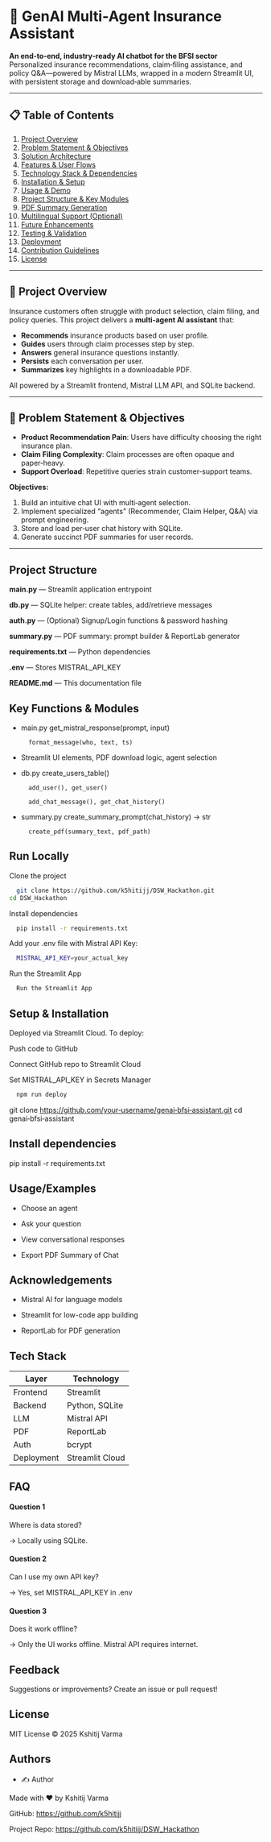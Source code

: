 # 🔮 GenAI Multi‑Agent Insurance Assistant

**An end‑to‑end, industry‑ready AI chatbot for the BFSI sector**  
Personalized insurance recommendations, claim‑filing assistance, and policy Q&A—powered by Mistral LLMs, wrapped in a modern Streamlit UI, with persistent storage and download‑able summaries.

---

## 📋 Table of Contents
1. [Project Overview](#project-overview)  
2. [Problem Statement & Objectives](#problem-statement--objectives)  
3. [Solution Architecture](#solution-architecture)  
4. [Features & User Flows](#features--user-flows)  
5. [Technology Stack & Dependencies](#technology-stack--dependencies)  
6. [Installation & Setup](#installation--setup)  
7. [Usage & Demo](#usage--demo)  
8. [Project Structure & Key Modules](#project-structure--key-modules)  
9. [PDF Summary Generation](#pdf-summary-generation)  
10. [Multilingual Support (Optional)](#multilingual-support-optional)  
11. [Future Enhancements](#future-enhancements)  
12. [Testing & Validation](#testing--validation)  
13. [Deployment](#deployment)  
14. [Contribution Guidelines](#contribution-guidelines)  
15. [License](#license)  

---

## 📝 Project Overview  
Insurance customers often struggle with product selection, claim filing, and policy queries. This project delivers a **multi‑agent AI assistant** that:

- **Recommends** insurance products based on user profile.  
- **Guides** users through claim processes step by step.  
- **Answers** general insurance questions instantly.  
- **Persists** each conversation per user.  
- **Summarizes** key highlights in a downloadable PDF.

All powered by a Streamlit frontend, Mistral LLM API, and SQLite backend.

---

## 🎯 Problem Statement & Objectives

- **Product Recommendation Pain**: Users have difficulty choosing the right insurance plan.  
- **Claim Filing Complexity**: Claim processes are often opaque and paper‑heavy.  
- **Support Overload**: Repetitive queries strain customer‑support teams.

**Objectives:**  
1. Build an intuitive chat UI with multi‑agent selection.  
2. Implement specialized “agents” (Recommender, Claim Helper, Q&A) via prompt engineering.  
3. Store and load per‑user chat history with SQLite.  
4. Generate succinct PDF summaries for user records.

---

## Project Structure




**main.py** — Streamlit application entrypoint

**db.py** — SQLite helper: create tables, add/retrieve messages

**auth.py** — (Optional) Signup/Login functions & password hashing

**summary.py** — PDF summary: prompt builder & ReportLab generator

**requirements.txt** — Python dependencies

**.env** — Stores MISTRAL_API_KEY

**README.md** — This documentation file
## Key Functions & Modules

- main.py
        get_mistral_response(prompt, input)

        format_message(who, text, ts)

- Streamlit UI elements, PDF download logic, agent selection

- db.py
        create_users_table()

        add_user(), get_user()

        add_chat_message(), get_chat_history()

- summary.py
        create_summary_prompt(chat_history) → str

        create_pdf(summary_text, pdf_path)
## Run Locally

Clone the project

```bash
  git clone https://github.com/k5hitijj/DSW_Hackathon.git
cd DSW_Hackathon

```

Install dependencies

```bash
  pip install -r requirements.txt

```

Add your .env file with Mistral API Key:

```bash
  MISTRAL_API_KEY=your_actual_key

```

Run the Streamlit App

```bash
  Run the Streamlit App
```


## Setup & Installation

Deployed via Streamlit Cloud.
To deploy:

Push code to GitHub

Connect GitHub repo to Streamlit Cloud

Set MISTRAL_API_KEY in Secrets Manager

```bash
  npm run deploy
```

git clone https://github.com/your‑username/genai‑bfsi‑assistant.git
cd genai‑bfsi‑assistant


## Install dependencies

pip install -r requirements.txt



## Usage/Examples


- Choose an agent

- Ask your question

- View conversational responses

- Export PDF Summary of Chat


## Acknowledgements

 - Mistral AI for language models

 - Streamlit for low-code app building

 - ReportLab for PDF generation


## Tech Stack

| Layer      | Technology      |
| ---------- | --------------- |
| Frontend   | Streamlit       |
| Backend    | Python, SQLite  |
| LLM        | Mistral API     |
| PDF        | ReportLab       |
| Auth       | bcrypt          |
| Deployment | Streamlit Cloud |

## FAQ

#### Question 1

Where is data stored? 

→ Locally using SQLite.

#### Question 2

Can I use my own API key? 

→ Yes, set MISTRAL_API_KEY in .env

#### Question 3

Does it work offline? 

→ Only the UI works offline. Mistral API requires internet.
## Feedback

Suggestions or improvements? Create an issue or pull request!
## License

MIT License © 2025 Kshitij Varma


## Authors
- ✍️ Author

Made with ❤️ by Kshitij Varma

GitHub: https://github.com/k5hitijj

Project Repo: https://github.com/k5hitijj/DSW_Hackathon
